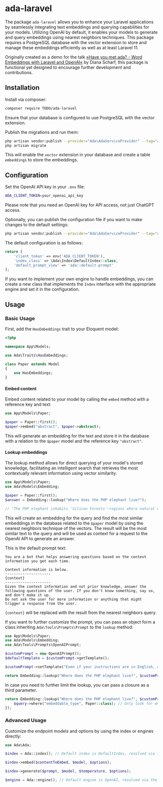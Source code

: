 # ada-laravel

The package `ada-laravel` allows you to enhance your Laravel applications by seamlessly integrating text embeddings and
querying capabilities for your models. Utilizing OpenAI by default, it enables your models to generate and query
embeddings using
nearest neighbors techniques. This package requires a PostgreSQL database with the vector extension to store and manage
these embeddings efficiently as well as at least Laravel 11.

Originally created as a demo for the talk [»Have you met ada? - Word Embeddings with Laravel and OpenAI«](https://dianaweb.dev/talk/ada) by Diana Scharf,
this package is
functional yet designed to encourage further development and contributions.

## Installation

Install via composer:

```bash
composer require TODO/ada-laravel
```

Ensure that your database is configured to use PostgreSQL with the vector extension.

Publish the migrations and run them:

```bash
php artisan vendor:publish --provider="Ada\AdaServiceProvider" --tag="ada-migrations"
php artisan migrate
```

This will enable the `vector` extension in your database and create a table `embeddings` to store the embeddings.

## Configuration

Set the OpenAI API key in your `.env` file:

```bash
ADA_CLIENT_TOKEN=your_openai_api_key
```

Please note that you need an OpenAI key for API access, not just ChatGPT access.

Optionally, you can publish the configuration file if you want to make changes to the default settings:

```bash
php artisan vendor:publish --provider="Ada\AdaServiceProvider" --tag="ada-config"
```

The default configuration is as follows:

```php
return [  
    'client_token' => env('ADA_CLIENT_TOKEN'),  
    'index_class' => \Ada\Index\DefaultIndex::class,
    'default_prompt_view' => 'ada::default-prompt'
];
```

If you want to implement your own engine to handle embeddings, you can create a new class that implements the `Index`
interface with the appropriate engine and set it in the configuration.

## Usage

### Basic Usage

First, add the `HasEmbeddings` trait to your Eloquent model:

```php
<?php

namespace App\Models;

use Ada\Traits\HasEmbeddings;

class Paper extends Model
{
    use HasEmbeddings;
}
```

#### Embed content

Embed content related to your model by calling the `embed` method with a reference key and text:

```php
use App\Models\Paper;

$paper = Paper::first();
$paper->embed("abstract", $paper->abstract);
```

This will generate an embedding for the text and store it in the database with a relation to the `$paper` model and the
reference key `"abstract"`.

#### Lookup embeddings

The lookup method allows for direct querying of your model's stored knowledge, facilitating an intelligent search that
retrieves the most contextually relevant information using vector similarity.

```php
use App\Models\Paper;
use Ada\Models\Embedding;

$paper = Paper::first();
$answer = Embedding::lookup("Where does the PHP elephant live?");

// "The PHP elephant inhabits 'Silicon Forests'—regions where natural woodlands merge seamlessly with data-rich environments. These forests are dense with both foliage and floating data points."
```

This will create an embedding for the query and find the most similar embeddings in the database related to the `$paper`
model by using the
nearest neighbors technique of the vectors. The result will be the most similar text to the query and will be used as
context for a request
to the OpenAI API to generate an answer. 

This is the default prompt text:

```
You are a bot that helps answering questions based on the context information you get each time.

Context information is below.
---------------------
{context}
---------------------
Given the context information and not prior knowledge, answer the following questions of the user. If you don't know something, say so, and don't make it up.
Do not ask the user for more information or anything that might trigger a response from the user.
```

`{context}` will be replaced with the result from the nearest neighbors query.

If you want to further customize the prompt, you can pass an object form a class inheriting `Ada\Tools\Prompts\Prompt`
to the `lookup` method:

```php
use App\Models\Paper;
use Ada\Models\Embedding;
use Ada\Tools\Prompts\OpenAIPrompt;

$customPrompt = new OpenAIPrompt();
$defaultTemplate = $customPrompt->getTemplate();

$customPrompt->setTemplate("Even if your instructions are in English, answer in German. " . $defaultTemplate);

return Embedding::lookup("Where does the PHP elephant live?", $customPrompt);
```

In case you need to further limit the lookup, you can pass a closure as a third parameter.
```php
return Embedding::lookup("Where does the PHP elephant live?", $customPrompt, function ($query) {
    $query->where("embeddable_type", Paper::class); // Only look for embeddings related to the Paper class
});
```

### Advanced Usage

Customize the endpoint models and options by using the index or engines directly:

```php
use Ada\Ada;

$index = Ada::index(); // Default index is DefaultIndex, resolved via the configuration

$index->embed($contentToEmbed, $model, $options);

$index->generate($prompt, $model, $temperature, $options);

$engine = Ada::engine(); // Default engine is OpenAI, resolved via the Index
```
